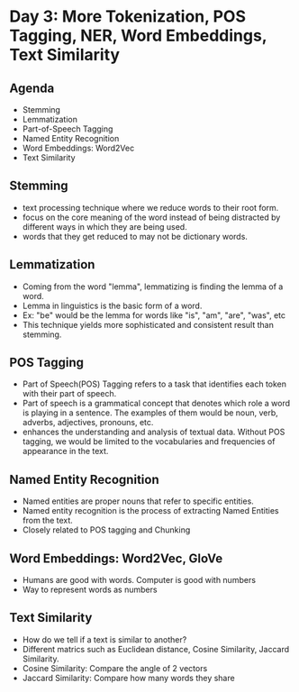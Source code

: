 # Day 3: More Tokenization, POS Tagging, NER, Word Embeddings, Text Similarity

## Agenda
- Stemming
- Lemmatization
- Part-of-Speech Tagging
- Named Entity Recognition
- Word Embeddings: Word2Vec
- Text Similarity

## Stemming
- text processing technique where we reduce words to their root form.
- focus on the core meaning of the word instead of being distracted by different ways in which they are being used. 
- words that they get reduced to may not be dictionary words.

## Lemmatization
- Coming from the word "lemma", lemmatizing is finding the lemma of a word. 
- Lemma in linguistics is the basic form of a word. 
- Ex: "be" would be the lemma for words like "is", "am", "are", "was", etc
- This technique yields more sophisticated and consistent result than stemming. 

## POS Tagging
- Part of Speech(POS) Tagging refers to a task that identifies each token with their part of speech. 
- Part of speech is a grammatical concept that denotes which role a word is playing in a sentence. The examples of them would be noun, verb, adverbs, adjectives, pronouns, etc. 
- enhances the understanding and analysis of textual data. Without POS tagging, we would be limited to the vocabularies and frequencies of appearance in the text.

## Named Entity Recognition
- Named entities are proper nouns that refer to specific entities. 
- Named entity recognition is the process of extracting Named Entities from the text.
- Closely related to POS tagging and Chunking

## Word Embeddings: Word2Vec, GloVe
- Humans are good with words. Computer is good with numbers
- Way to represent words as numbers

## Text Similarity
- How do we tell if a text is similar to another?
- Different matrics such as Euclidean distance, Cosine Similarity, Jaccard Similarity.
- Cosine Similarity: Compare the angle of 2 vectors
- Jaccard Similarity: Compare how many words they share